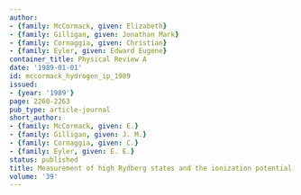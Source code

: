 ```yaml
---
author:
- {family: McCormack, given: Elizabeth}
- {family: Gilligan, given: Jonathan Mark}
- {family: Cornaggia, given: Christian}
- {family: Eyler, given: Edward Eugene}
container_title: Physical Review A
date: '1989-01-01'
id: mccormack_hydrogen_ip_1989
issued:
- {year: '1989'}
page: 2260-2263
pub_type: article-journal
short_author:
- {family: McCormack, given: E.}
- {family: Gilligan, given: J. M.}
- {family: Cornaggia, given: C.}
- {family: Eyler, given: E. E.}
status: published
title: Measurement of high Rydberg states and the ionization potential of H$_2$
volume: '39'
---
```

